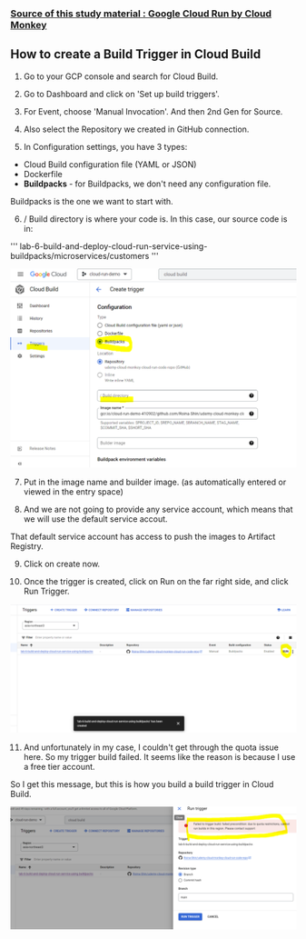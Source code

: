 ### [Source of this study material : Google Cloud Run by Cloud Monkey](https://www.udemy.com/course/google-cloud-run-hands-on-technical-deep-dive/)

## How to create a Build Trigger in Cloud Build

1. Go to your GCP console and search for Cloud Build.

2. Go to Dashboard and click on 'Set up build triggers'.

3. For Event, choose 'Manual Invocation'. And then 2nd Gen for Source.

4. Also select the Repository we created in GitHub connection.

5. In Configuration settings, you have 3 types:
- Cloud Build configuration file (YAML or JSON)
- Dockerfile
- **Buildpacks** - for Buildpacks, we don't need any configuration file.

Buildpacks is the one we want to start with.

6. / Build directory is where your code is.
In this case, our source code is in:

'''
lab-6-build-and-deploy-cloud-run-service-using-buildpacks/microservices/customers
'''

![Cloud-Run-Create-Trigger](/GCP_pictures/Cloud-Run-Create-Trigger.PNG "Create a Build Trigger in Cloud Build")


7. Put in the image name and builder image. (as automatically entered or viewed in the entry space)

8. And we are not going to provide any service account, which means that we will use the default service accout.

That default service account has access to push the images to Artifact Registry.

9. Click on create now.

10. Once the trigger is created, click on Run on the far right side, and click Run Trigger.


![Cloud-Run-Trigger-Created](/GCP_pictures/Cloud-Run-Trigger-Created.PNG "Click Run on the far right side")


11. And unfortunately in my case, I couldn't get through the quota issue here.
So my trigger build failed. It seems like the reason is because I use a free tier account.

So I get this message, but this is how you build a build trigger in Cloud Build.


![Cloud-Run-Trigger-Failed](/GCP_pictures/Cloud-Run-Trigger-Failed.PNG "The Trigger Build failed due to quota issue")